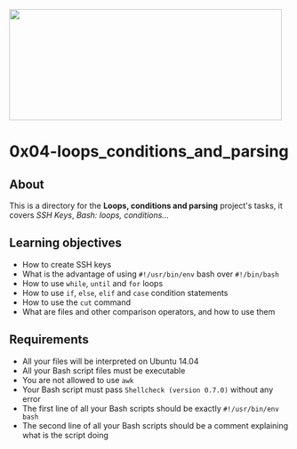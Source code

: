 <img src="https://upload.wikimedia.org/wikipedia/commons/thumb/8/82/Gnu-bash-logo.svg/1200px-Gnu-bash-logo.svg.png" width=490 height=200>

# 0x04-loops_conditions_and_parsing

## About
This is a directory for the **Loops, conditions and parsing** project's tasks, it covers *SSH Keys*, *Bash: loops, conditions...*

## Learning objectives
- How to create SSH keys
- What is the advantage of using `#!/usr/bin/env` bash over `#!/bin/bash`
- How to use `while`, `until` and `for` loops
- How to use `if`, `else`, `elif` and `case` condition statements
- How to use the `cut` command
- What are files and other comparison operators, and how to use them

## Requirements
- All your files will be interpreted on Ubuntu 14.04  
- All your Bash script files must be executable
- You are not allowed to use `awk`
- Your Bash script must pass `Shellcheck (version 0.7.0)` without any error
- The first line of all your Bash scripts should be exactly `#!/usr/bin/env bash`
- The second line of all your Bash scripts should be a comment explaining what is the script doing
